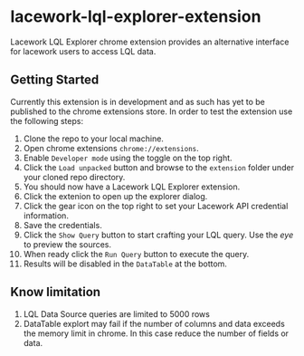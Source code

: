 # lacework-lql-explorer-extension

Lacework LQL Explorer chrome extension provides an alternative interface for lacework users to access LQL data.

## Getting Started

Currently this extension is in development and as such has yet to be published to the chrome extensions store. In order to test the extension use the following steps:

1. Clone the repo to your local machine.
2. Open chrome extensions `chrome://extensions`.
3. Enable `Developer mode` using the toggle on the top right.
4. Click the `Load unpacked` button and browse to the `extension` folder under your cloned repo directory.
5. You should now have a Lacework LQL Explorer extension.
6. Click the extenion to open up the explorer dialog. 
7. Click the gear icon on the top right to set your Lacework API credential information.
8. Save the credentials.
9. Click the `Show Query` button to start crafting your LQL query. Use the _eye_ to preview the sources.
10. When ready click the `Run Query` button to execute the query.
11. Results will be disabled in the `DataTable` at the bottom.

## Know limitation

1. LQL Data Source queries are limited to 5000 rows
2. DataTable explort may fail if the number of columns and data exceeds the memory limit in chrome. In this case reduce the number of fields or data.
